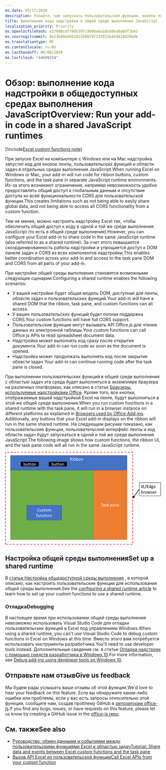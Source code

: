 ```yaml
---
ms.date: 05/17/2020
description: Узнайте, как запускать пользовательские функции, кнопки ленты и код области задач в одной и той же среде выполнения JavaScript для координации сценариев в вашей надстройке.
title: Выполнение кода надстройки в общей среде выполнения JavaScript
localization_priority: Priority
ms.openlocfilehash: e179d8cdff06b397c9998a6a18a506a0a6df1b42
ms.sourcegitcommit: be23b68eb661015508797333915b44381dd29bdb
ms.translationtype: MT
ms.contentlocale: ru-RU
ms.lasthandoff: 06/08/2020
ms.locfileid: "44609234"
---
```

# <a name="overview-run-your-add-in-code-in-a-shared-javascript-runtimes"></a><span data-ttu-id="cee17-103">Обзор: выполнение кода надстройки в общедоступных средах выполнения JavaScript</span><span class="sxs-lookup"><span data-stu-id="cee17-103">Overview: Run your add-in code in a shared JavaScript runtimes</span></span>

[!include[Excel custom functions note](../includes/excel-custom-functions-note.md)]

<span data-ttu-id="cee17-104">При запуске Excel на компьютере с Windows или на Mac надстройка запустит код для кнопок ленты, пользовательских функций и области задач в отдельных средах выполнения JavaScript.</span><span class="sxs-lookup"><span data-stu-id="cee17-104">When running Excel on Windows or Mac, your add-in will run code for ribbon buttons, custom functions, and the task pane in separate JavaScript runtime environments.</span></span> <span data-ttu-id="cee17-105">Из-за этого возникают ограничения, например невозможность удобно предоставлять общий доступ к глобальным данным и отсутствие доступа ко всей функциональности CORS для пользовательской функции.</span><span class="sxs-lookup"><span data-stu-id="cee17-105">This creates limitations such as not being able to easily share global data, and not being able to access all CORS functionality from a custom function.</span></span>

<span data-ttu-id="cee17-106">Тем не менее, можно настроить надстройку Excel так, чтобы обеспечить общий доступ к коду в одной и той же среде выполнения JavaScript (то есть в общей среде выполнения).</span><span class="sxs-lookup"><span data-stu-id="cee17-106">However, you can configure your Excel add-in to share code in the same JavaScript runtime (also referred to as a shared runtime).</span></span> <span data-ttu-id="cee17-107">За счет этого повышается скоординированность работы надстройки и упрощается доступ к DOM панели задач и CORS из всех компонентов надстройки.</span><span class="sxs-lookup"><span data-stu-id="cee17-107">This enables better coordination across your add-in and access to the task pane DOM and CORS from all parts of your add-in.</span></span>

<span data-ttu-id="cee17-108">При настройке общей среды выполнения становятся возможными следующие сценарии:</span><span class="sxs-lookup"><span data-stu-id="cee17-108">Configuring a shared runtime enables the following scenarios:</span></span>

- <span data-ttu-id="cee17-109">У вашей настройки будет общая модель DOM, доступная для ленты, области задач и пользовательских функций.</span><span class="sxs-lookup"><span data-stu-id="cee17-109">Your add-in will have a shared DOM that the ribbon, task pane, and custom functions can all access.</span></span>
- <span data-ttu-id="cee17-110">У ваших пользовательских функций будет полная поддержка CORS.</span><span class="sxs-lookup"><span data-stu-id="cee17-110">Your custom functions will have full CORS support.</span></span>
- <span data-ttu-id="cee17-111">Пользовательские функции могут вызывать API Office.js для чтения данных из электронной таблицы.</span><span class="sxs-lookup"><span data-stu-id="cee17-111">Your custom functions can call Office.js APIs to read spreadsheet document data.</span></span>
- <span data-ttu-id="cee17-112">Надстройка может выполнять код сразу после открытия документа.</span><span class="sxs-lookup"><span data-stu-id="cee17-112">Your add-in can run code as soon as the document is opened.</span></span>
- <span data-ttu-id="cee17-113">Надстройка может продолжать выполнять код после закрытия области задач.</span><span class="sxs-lookup"><span data-stu-id="cee17-113">Your add-in can continue running code after the task pane is closed.</span></span>

<span data-ttu-id="cee17-114">При выполнении пользовательских функций в общей среде выполнения с областью задач эта среда будет выполняться в экземпляре браузера на различных платформах, как описано в статье [Браузеры, используемые надстройками Office](../concepts/browsers-used-by-office-web-add-ins.md). Кроме того, все кнопки, отображаемые вашей надстройкой Excel на ленте, будут выполняться в этой же общей среде выполнения.</span><span class="sxs-lookup"><span data-stu-id="cee17-114">When you run custom functions in a shared runtime with the task pane, it will run in a browser instance on different platforms as explained in [Browsers used by Office Add-ins](../concepts/browsers-used-by-office-web-add-ins.md). Additionally, any buttons that your Excel add-in displays on the ribbon will run in the same shared runtime.</span></span> <span data-ttu-id="cee17-115">На следующем рисунке показано, как пользовательские функции, пользовательский интерфейс ленты и код области задач будут запускаться в одной и той же среде выполнения JavaScript.</span><span class="sxs-lookup"><span data-stu-id="cee17-115">The following image shows how custom functions, the ribbon UI, and the task pane code will all run in the same JavaScript runtime.</span></span>

![Пользовательские функции, выполняемые в общедоступной среде выполнения с кнопками ленты и областью задач в Excel](../images/custom-functions-in-browser-runtime.png)

## <a name="set-up-a-shared-runtime"></a><span data-ttu-id="cee17-117">Настройка общей среды выполнения</span><span class="sxs-lookup"><span data-stu-id="cee17-117">Set up a shared runtime</span></span>

<span data-ttu-id="cee17-118">В [статье Настройка общедоступной среды выполнения](./configure-your-add-in-to-use-a-shared-runtime.md) , в которой описано, как настроить пользовательские функции для использования общей среды выполнения.</span><span class="sxs-lookup"><span data-stu-id="cee17-118">See the [configuring a shared runtime article](./configure-your-add-in-to-use-a-shared-runtime.md) to learn how to set up your custom functions to use a shared runtime.</span></span>

### <a name="debugging"></a><span data-ttu-id="cee17-119">Отладка</span><span class="sxs-lookup"><span data-stu-id="cee17-119">Debugging</span></span>

<span data-ttu-id="cee17-120">В настоящее время при использовании общей среды выполнения невозможно использовать Visual Studio Code для отладки пользовательских функций в Excel под управлением Windows.</span><span class="sxs-lookup"><span data-stu-id="cee17-120">When using a shared runtime, you can't use Visual Studio Code to debug custom functions in Excel on Windows at this time.</span></span> <span data-ttu-id="cee17-121">Вместо этого вам потребуется использовать инструменты разработчика.</span><span class="sxs-lookup"><span data-stu-id="cee17-121">You'll need to use developer tools instead.</span></span> <span data-ttu-id="cee17-122">Дополнительные сведения см. в статье [Отладка надстроек с помощью средств разработчика в Windows 10](../testing/debug-add-ins-using-f12-developer-tools-on-windows-10.md).</span><span class="sxs-lookup"><span data-stu-id="cee17-122">For more information, see [Debug add-ins using developer tools on Windows 10](../testing/debug-add-ins-using-f12-developer-tools-on-windows-10.md).</span></span>

## <a name="give-us-feedback"></a><span data-ttu-id="cee17-123">Отправьте нам отзыв</span><span class="sxs-lookup"><span data-stu-id="cee17-123">Give us feedback</span></span>

<span data-ttu-id="cee17-124">Мы будем рады услышать ваши отзывы об этой функции.</span><span class="sxs-lookup"><span data-stu-id="cee17-124">We'd love to hear your feedback on this feature.</span></span> <span data-ttu-id="cee17-125">Если вы обнаружите какие-либо ошибки или проблемы, если у вас есть запросы относительно этой функции, сообщите нам, создав проблему GitHub в [репозитории office-js](https://github.com/OfficeDev/office-js).</span><span class="sxs-lookup"><span data-stu-id="cee17-125">If you find any bugs, issues, or have requests on this feature, please let us know by creating a GitHub issue in the [office-js repo](https://github.com/OfficeDev/office-js).</span></span>

## <a name="see-also"></a><span data-ttu-id="cee17-126">См. также</span><span class="sxs-lookup"><span data-stu-id="cee17-126">See also</span></span>

- [<span data-ttu-id="cee17-127">Руководство: обмен данными и событиями между пользовательскими функциями Excel и областью задач</span><span class="sxs-lookup"><span data-stu-id="cee17-127">Tutorial: Share data and events between Excel custom functions and the task pane</span></span>](../tutorials/share-data-and-events-between-custom-functions-and-the-task-pane-tutorial.md)
- [<span data-ttu-id="cee17-128">Вызов API Excel из пользовательской функции</span><span class="sxs-lookup"><span data-stu-id="cee17-128">Call Excel APIs from your custom function</span></span>](call-excel-apis-from-custom-function.md)
